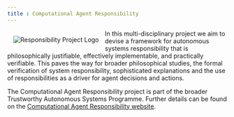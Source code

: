 ```yaml
---
title : Computational Agent Responsibility
---
```


<a href="(https://web.cs.manchester.ac.uk/~michael/Responsibility/"> <img alt="Responsibility Project Logo" style="float: left; margin: 1em" src="{{site.images}}project-images/Responsibility.png"></a>

<!-- Engineered systems are becoming more complex and, increasingly, more autonomous; However, it has become clear that simple ethical principles, such as good/bad or right/wrong, are insufficient to capture high-level autonomous decision-making and that we need stronger concepts of "responsibility" in practice. -->

In this multi-disciplinary project we aim to devise a framework for autonomous systems responsibility that is philosophically justifiable, effectively implementable, and practically verifiable. This paves the way for broader philosophical studies, the formal verification of system responsibility, sophisticated explanations and the use of responsibilities as a driver for agent decisions and actions. 

The Computational Agent Responsibility project is part of the broader Trustworthy Autonomous Systems Programme. Further details can be found on the [Computational Agent Responsibility website](https://web.cs.manchester.ac.uk/~michael/Responsibility/).
